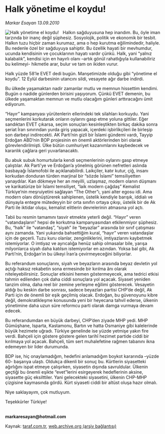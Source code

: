 # Halk yönetime el koydu!

*Markar Esayan 13.09.2010*

<div class="yazi"><img align="left" alt="Halk yönetime el koydu!" border="0" src="http://www.taraf.com.tr/fotoraflar/makaleler/halk-yonetime-el-koydu_6625_orijinal.jpg" style="border-right-width:10px; border-color:#FFFFFF"/><p>Halkın sağduyusuna hep inandım. Bu, öyle iman tarzında bir inanç değil şüphesiz. Sosyolojik, politik ve ekonomik bir tesbit. Halkın tuzu hiçbir zaman kurumaz, ama o hep kurutma eğilimindedir, haliyle. Bu nedenle özel bir sağduyuya sahiptir. Bu özellik hayati bir mevhumdur, ucunda kendisinin ve çocuklarının hayatı vardır çünkü. Halk, yani “yalnız kalabalık”, kendisi için en hayırlı olanı –artık gönül rahatlığıyla kullanabiliriz bu kelimeyi- hikmetle arar, bulur ve tam on ikiden vurur.</p>
<p>Halk yüzde 58’le EVET dedi bugün. Manşetimizde olduğu gibi “yönetime el koydu”. 12 Eylül darbesinin utancını sildi, vesayete ağır darbe indirdi.</p>
<p>Bu ülkede yaşamaktan nadir zamanlar mutlu ve memnun hissettim kendimi. Bugün o nadide günlerden birisini yaşıyorum. Çünkü EVET demenin, bu ülkede yaşamaktan memnun ve mutlu olacağım günleri arttıracağını ümit ediyorum.</p>
<p>“Hayır” kampanyası yürütenlerin ellerindeki tek silahları korkuydu. Yani seçmenlerini korkutarak onların oylarını gasp etme yoluna gittiler. Eğer sandıktan EVET çıkarsa, seçim sonuçları kesinleştikten birkaç dakika sonra şeriat İran sınırından yurda giriş yapacak, içerdeki işbirlikçileri ile birleşip son darbeyi indirecekti. AK Parti’nin gizli bir İslami gündemi vardı, Tayyip Erdoğan ABD’nin BOP projesinin en önemli aktörlerinden biri olarak görevlendirilmişti. Ülke bütün cumhuriyet kazanımlarını kaybedecek ve karanlık çağlara geri yuvarlanacaktı.</p>
<p>Bu abuk subuk homurtularla kendi seçmenlerinin oylarını gasp etmeye çalıştılar. Ak Parti’ye ve Erdoğan’a yönelmiş görünen nefretleri aslında basbayağı İslamofobi ile açıklanabilirdi. Laikçiler, katır kutur, çiğ, insanı korkudan donduran türden marjinal bir “sözde İslami” temsiliyetten yanaydılar. Kan dökmeye her an meyilli, uzlaşmaz, modern olanın düşmanı ve karikatürize bir İslami temsiliyet, “laik modern çağdaş” Kemalist Türkiye’nin meşruiyetini sağlayan “The Other”ı, yani alter egosu idi. Ama modern olanı dönüştürerek sahiplenen, üstelik kendiyle barışık, iddialı ve dünyayla entegre mütedeyyin bir orta sınıfın ortaya çıkışı, üstelik bir de Ak Parti ile iktidar oluşu, kemalist elitlerin devrelerinin atmasına yol açtı. </p>
<p>Tabii bu resmin tamamını tasvir etmekte yeterli değil. “Hayır” veren “vatandaşların” hepsi de korkutma kampanyasından etkilenmiyor şüphesiz. Bu, “halk” ile “vatandaş”, “siyah” ile “beyazlar” arasında bir sınıf çatışması aynı zamanda. Yani yukarıda bahsettiğim kural, “hayır” veren vatandaşlar için de geçerli. Tuzu kuru olanlar, zenginliklerini, imtiyazlarını kaybetmek istemiyorlar. O imtiyaz ve ayrıcalığa henüz sahip olmasalar bile, yarışa milyonlarca siyah daha katılsın istemiyorlar en azından. Yoksa bal gibi, Ak Parti’nin, Erdoğan’ın bu ülkeyi İran’a çevirmeyeceğini biliyorlar. </p>
<p>Bu referandum sonuçlarını, siyah ve beyazların arasında beyaz devletin yol açtığı haksız rekabetin sona ermesinde bir kırılma ânı olarak niteleyebilirsiniz. Sonuçlar etkisini hemen göstermeyecek, ama tedrici etkisi tahmin edilenden çok daha ciddi sonuçlara yol açacak. Siyaset yeniden tanzim olma, daha reel bir zemine yerleşme eğilimi gösterecek. Vesayetin aldığı bu keskin darbe sonrası, sadece beyazları partisi CHP’de değil, Ak Parti için de önemli bir eşik geçilmiş olacak. Erdoğan, bu güvenoyunu kibre değil, demokratikleşme konusunda yeni bir heyecana tahvil ederse, ülkenin yönetimine daha uzun süre reformcu parti olarak damga vurmaya devam edecek.</p>
<p>Bu referandumdan en büyük darbeyi, CHP’den ziyade MHP yedi. MHP Gümüşhane, Isparta, Kastamonu, Bartın ve hatta Osmaniye gibi kalelerinde büyük hezimete uğradı. Türkiye genelinde ise yüzde yetmişe yakın fire verdi. Bahçeli için göstere göstere gelen tarihî hezimet partide ciddi bir kırılmaya yol açacak. Bahçeli, tüm sert muhalefetine rağmen tabanını ikna edemeyen bir lider durumunda. </p>
<p>BDP ise, hiç onaylamadığım, hedefini anlamadığım boykot kararında –yüzde 60- başarıya ulaştı. Oldukça dikenli bir sonuç bu. Kürtlerin siyasetteki ağırlığını ispat etmeye çalışırken, siyasetin dışında savruldular. Ülkenin geçtiği bu önemli eşikte “evet”lerini esirgeyerek hedeflerinin aksine, siyasette güç eksilttiler. Yani gelecekteki siyasetini, ülkenin CHP-MHP çizgisine kaymasında gördü. Kürt siyaseti ciddi bir altüst oluşa hazır olmalı.</p>
<p>Niye saklayayım, çok mutluyum. </p>
<p>Teşekkürler Türkiye!</p>
<p><b><br/>markaresayan@hotmail.com</b></p></div>

Kaynak: [taraf.com.tr](http://www.taraf.com.tr:80/markar-esayan/makale-halk-yonetime-el-koydu.htm), [web.archive.org (arşiv bağlantısı)](http://web.archive.org/web/20100915034923/http://www.taraf.com.tr:80/markar-esayan/makale-halk-yonetime-el-koydu.htm)
